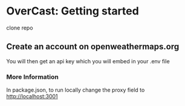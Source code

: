 # OverCast: Getting started

clone repo

## Create an account on openweathermaps.org

You will then get an api key which you will embed in your .env file

### More Information

In package.json, to run locally change the proxy field to [http://localhost:3001](http://localhost:3001)